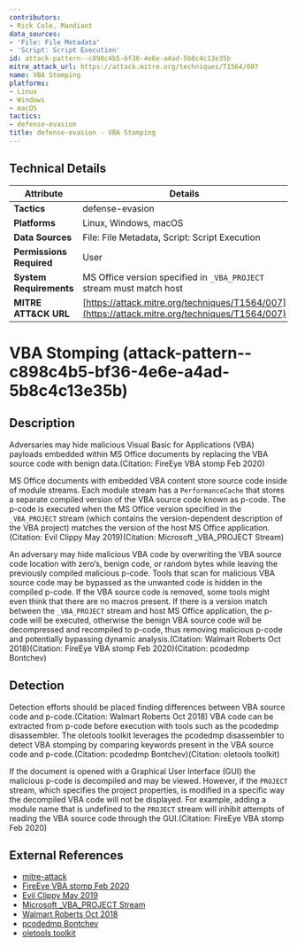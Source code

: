 ```yaml
---
contributors:
- Rick Cole, Mandiant
data_sources:
- 'File: File Metadata'
- 'Script: Script Execution'
id: attack-pattern--c898c4b5-bf36-4e6e-a4ad-5b8c4c13e35b
mitre_attack_url: https://attack.mitre.org/techniques/T1564/007
name: VBA Stomping
platforms:
- Linux
- Windows
- macOS
tactics:
- defense-evasion
title: defense-evasion - VBA Stomping
---
```


## Technical Details

| Attribute | Details |
|-----------|----------|
| **Tactics** | defense-evasion |
| **Platforms** | Linux, Windows, macOS |
| **Data Sources** | File: File Metadata, Script: Script Execution |
| **Permissions Required** | User |
| **System Requirements** | MS Office version specified in <code>_VBA_PROJECT</code> stream must match host |
| **MITRE ATT&CK URL** | [https://attack.mitre.org/techniques/T1564/007](https://attack.mitre.org/techniques/T1564/007) |

# VBA Stomping (attack-pattern--c898c4b5-bf36-4e6e-a4ad-5b8c4c13e35b)

## Description
Adversaries may hide malicious Visual Basic for Applications (VBA) payloads embedded within MS Office documents by replacing the VBA source code with benign data.(Citation: FireEye VBA stomp Feb 2020)

MS Office documents with embedded VBA content store source code inside of module streams. Each module stream has a <code>PerformanceCache</code> that stores a separate compiled version of the VBA source code known as p-code. The p-code is executed when the MS Office version specified in the <code>_VBA_PROJECT</code> stream (which contains the version-dependent description of the VBA project) matches the version of the host MS Office application.(Citation: Evil Clippy May 2019)(Citation: Microsoft _VBA_PROJECT Stream)

An adversary may hide malicious VBA code by overwriting the VBA source code location with zero’s, benign code, or random bytes while leaving the previously compiled malicious p-code. Tools that scan for malicious VBA source code may be bypassed as the unwanted code is hidden in the compiled p-code. If the VBA source code is removed, some tools might even think that there are no macros present. If there is a version match between the <code>_VBA_PROJECT</code> stream and host MS Office application, the p-code will be executed, otherwise the benign VBA source code will be decompressed and recompiled to p-code, thus removing malicious p-code and potentially bypassing dynamic analysis.(Citation: Walmart Roberts Oct 2018)(Citation: FireEye VBA stomp Feb 2020)(Citation: pcodedmp Bontchev)

## Detection
Detection efforts should be placed finding differences between VBA source code and p-code.(Citation: Walmart Roberts Oct 2018) VBA code can be extracted from p-code before execution with tools such as the pcodedmp disassembler. The oletools toolkit leverages the pcodedmp disassembler to detect VBA stomping by comparing keywords present in the VBA source code and p-code.(Citation: pcodedmp Bontchev)(Citation: oletools toolkit)

If the document is opened with a Graphical User Interface (GUI) the malicious p-code is decompiled and may be viewed. However, if the <code>PROJECT</code> stream, which specifies the project properties, is modified in a specific way the decompiled VBA code will not be displayed. For example, adding a module name that is undefined to the <code>PROJECT</code> stream will inhibit attempts of reading the VBA source code through the GUI.(Citation: FireEye VBA stomp Feb 2020)

## External References
- [mitre-attack](https://attack.mitre.org/techniques/T1564/007)
- [FireEye VBA stomp Feb 2020](https://www.fireeye.com/blog/threat-research/2020/01/stomp-2-dis-brilliance-in-the-visual-basics.html)
- [Evil Clippy May 2019](https://outflank.nl/blog/2019/05/05/evil-clippy-ms-office-maldoc-assistant/)
- [Microsoft _VBA_PROJECT Stream](https://docs.microsoft.com/en-us/openspecs/office_file_formats/ms-ovba/ef7087ac-3974-4452-aab2-7dba2214d239)
- [Walmart Roberts Oct 2018](https://medium.com/walmartglobaltech/vba-stomping-advanced-maldoc-techniques-612c484ab278)
- [pcodedmp Bontchev](https://github.com/bontchev/pcodedmp)
- [oletools toolkit](https://github.com/decalage2/oletools)
